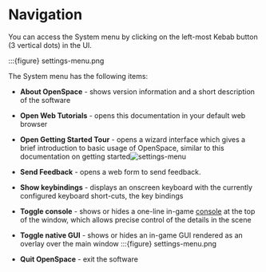 # Navigation
You can access the System menu by clicking on the left-most Kebab button (3 vertical dots) in the UI. 

:::{figure} settings-menu.png

The System menu has the following items:

- **About OpenSpace** - shows version information and a short description of the software
- **Open Web Tutorials** - opens this documentation in your default web browser
- **Open Getting Started Tour** - opens a wizard interface which gives a brief introduction to basic usage of OpenSpace, similar to this documentation on getting started![settings-menu](https://github.com/hn-88/OpenSpace-Docs/assets/6321069/28de5166-73bb-4f73-8270-cad53db2988a)

- **Send Feedback** - opens a web form to send feedback.
- **Show keybindings** - displays an onscreen keyboard with the currently configured keyboard short-cuts, the key bindings
- **Toggle console** - shows or hides a one-line in-game [console](/using-openspace/scripting/console/index) at the top of the window, which allows precise control of the details in the scene
- **Toggle native GUI** - shows or hides an in-game GUI rendered as an overlay over the main window :::{figure} settings-menu.png
- **Quit OpenSpace** - exit the software
